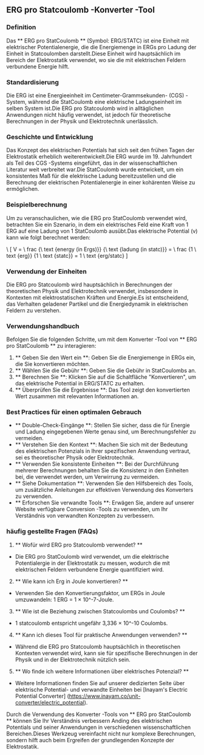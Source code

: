## ERG pro Statcoulomb -Konverter -Tool

### Definition
Das ** ERG pro StatCoulomb ** (Symbol: ERG/STATC) ist eine Einheit mit elektrischer Potentialenergie, die die Energiemenge in ERGs pro Ladung der Einheit in Statcoulomben darstellt.Diese Einheit wird hauptsächlich im Bereich der Elektrostatik verwendet, wo sie die mit elektrischen Feldern verbundene Energie hilft.

### Standardisierung
Die ERG ist eine Energieeinheit im Centimeter-Grammsekunden- (CGS) -System, während die StatCoulomb eine elektrische Ladungseinheit im selben System ist.Die ERG pro Statcoulomb wird in alltäglichen Anwendungen nicht häufig verwendet, ist jedoch für theoretische Berechnungen in der Physik und Elektrotechnik unerlässlich.

### Geschichte und Entwicklung
Das Konzept des elektrischen Potentials hat sich seit den frühen Tagen der Elektrostatik erheblich weiterentwickelt.Die ERG wurde im 19. Jahrhundert als Teil des CGS -Systems eingeführt, das in der wissenschaftlichen Literatur weit verbreitet war.Die StatCoulomb wurde entwickelt, um ein konsistentes Maß für die elektrische Ladung bereitzustellen und die Berechnung der elektrischen Potentialenergie in einer kohärenten Weise zu ermöglichen.

### Beispielberechnung
Um zu veranschaulichen, wie die ERG pro StatCoulomb verwendet wird, betrachten Sie ein Szenario, in dem ein elektrisches Feld eine Kraft von 1 ERG auf eine Ladung von 1 StatCoulomb ausübt.Das elektrische Potential (v) kann wie folgt berechnet werden:

\ [
V = \ frac {\ text {energy (in Ergs)}} {\ text {ladung (in statc)}} = \ frac {1 \ text {erg}} {1 \ text {statc}} = 1 \ text {erg/statc}
\]

### Verwendung der Einheiten
Die ERG pro Statcoulomb wird hauptsächlich in Berechnungen der theoretischen Physik und Elektrotechnik verwendet, insbesondere in Kontexten mit elektrostatischen Kräften und Energie.Es ist entscheidend, das Verhalten geladener Partikel und die Energiedynamik in elektrischen Feldern zu verstehen.

### Verwendungshandbuch
Befolgen Sie die folgenden Schritte, um mit dem Konverter -Tool von ** ERG pro StatCoulomb ** zu interagieren:

1. ** Geben Sie den Wert ein **: Geben Sie die Energiemenge in ERGs ein, die Sie konvertieren möchten.
2. ** Wählen Sie die Gebühr **: Geben Sie die Gebühr in StatCoulombs an.
3. ** Berechnen Sie **: Klicken Sie auf die Schaltfläche "Konvertieren", um das elektrische Potential in ERG/STATC zu erhalten.
4. ** Überprüfen Sie die Ergebnisse **: Das Tool zeigt den konvertierten Wert zusammen mit relevanten Informationen an.

### Best Practices für einen optimalen Gebrauch
- ** Double-Check-Eingänge **: Stellen Sie sicher, dass die für Energie und Ladung eingegebenen Werte genau sind, um Berechnungsfehler zu vermeiden.
- ** Verstehen Sie den Kontext **: Machen Sie sich mit der Bedeutung des elektrischen Potenzials in Ihrer spezifischen Anwendung vertraut, sei es theoretischer Physik oder Elektrotechnik.
- ** Verwenden Sie konsistente Einheiten **: Bei der Durchführung mehrerer Berechnungen behalten Sie die Konsistenz in den Einheiten bei, die verwendet werden, um Verwirrung zu vermeiden.
- ** Siehe Dokumentation **: Verwenden Sie den Hilfsbereich des Tools, um zusätzliche Anleitungen zur effektiven Verwendung des Konverters zu verwenden.
- ** Erforschen Sie verwandte Tools **: Erwägen Sie, andere auf unserer Website verfügbare Conversion -Tools zu verwenden, um Ihr Verständnis von verwandten Konzepten zu verbessern.

### häufig gestellte Fragen (FAQs)

1. ** Wofür wird ERG pro Statcoulomb verwendet? **
- Die ERG pro StatCoulomb wird verwendet, um die elektrische Potentialergie in der Elektrostatik zu messen, wodurch die mit elektrischen Feldern verbundene Energie quantifiziert wird.

2. ** Wie kann ich Erg in Joule konvertieren? **
- Verwenden Sie den Konvertierungsfaktor, um ERGs in Joule umzuwandeln: 1 ERG = 1 × 10^-7-Joule.

3. ** Wie ist die Beziehung zwischen Statcoulombs und Coulombs? **
- 1 statcoulomb entspricht ungefähr 3,336 × 10^-10 Coulombs.

4. ** Kann ich dieses Tool für praktische Anwendungen verwenden? **
- Während die ERG pro Statcoulomb hauptsächlich in theoretischen Kontexten verwendet wird, kann sie für spezifische Berechnungen in der Physik und in der Elektrotechnik nützlich sein.

5. ** Wo finde ich weitere Informationen über elektrisches Potenzial? **
- Weitere Informationen finden Sie auf unserer dedizierten Seite über elektrische Potential- und verwandte Einheiten bei [Inayam's Electric Potential Converter] (https://www.inayam.co/unit-converter/electric_potential).

Durch die Verwendung des Konverter -Tools von ** ERG pro StatCoulomb ** können Sie Ihr Verständnis verbessern Anding des elektrischen Potentials und seiner Anwendungen in verschiedenen wissenschaftlichen Bereichen.Dieses Werkzeug vereinfacht nicht nur komplexe Berechnungen, sondern hilft auch beim Ergreifen der grundlegenden Konzepte der Elektrostatik.